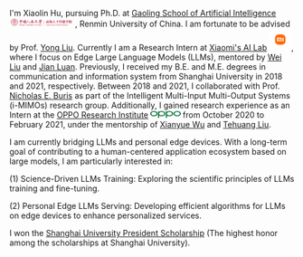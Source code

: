 <!-- I work at [Sea AI Lab](https://sail.sea.com/) <img src='./images/logo-sea-header-desktop.webp' style='width: 6em;'> as a research scientist now, leading the audio team and doing some fundamental audio-related research. We are [hiring researchers and engineers](https://career.sea.com/position/427) to work on TTS, music generation, speech translation and audio-driven talking face generation. If interested, feel free to email me at [renyi@sea.com](mailto:renyi@sea.com). -->

I'm Xiaolin Hu, pursuing Ph.D. at [Gaoling School of Artificial Intelligence](http://ai.ruc.edu.cn/) <img src='./images/logo-gsai-header-desktop.png' style='width: 8em;'> , Renmin University of China. I am fortunate to be advised by Prof. [Yong Liu](https://liuyonggsai.github.io/). Currently I am a Research Intern at [Xiaomi's AI Lab](https://www.mi.com/miai) <img src='./images/mi-logo.png' style="width: 2.8em;">, where I focus on Edge Large Language Models (LLMs), mentored by [Wei Liu](https://www.linkedin.com/in/wei-liu-40a97a39/?originalSubdomain=cn) and [Jian Luan](https://www.linkedin.com/in/jian-luan-58b5a428/?originalSubdomain=cn). Previously, I received my B.E. and M.E. degrees in communication and information system from Shanghai University in 2018 and 2021, respectively. Between 2018 and 2021, I collaborated with Prof. [Nicholas E. Buris](https://www.linkedin.com/in/nick-buris-a974ba5/) as part of the Intelligent Multi-Input Multi-Output Systems (i-MIMOs) research group. Additionally, I gained research experience as an Intern at the [OPPO Research Institute](https://www.oppo.com/en/proposal/) <img src='./images/oppo-logo.png' style="width: 3.8em;"> from October 2020 to February 2021, under the mentorship of [Xianyue Wu](https://www.linkedin.com/in/wuxianyue/) and [Tehuang Liu](https://www.linkedin.com/in/tehuangliu/?originalSubdomain=cn). 

<!-- I worked with Prof. [Nicholas E. Buris](https://www.linkedin.com/in/nick-buris-a974ba5/) in the Intelligent Multi-Input Multi-Output Systems(i-MIMOs) research group from 2018 to 2021. I was an Intern Researcher at [OPPO Research Institute](https://www.oppo.com/en/proposal/) <img src='./images/oppo-logo.png' style="width: 3.8em;"> from October 2020 to February 2021, under supervision by Xianyue Wu and Dehuang Liu.  -->

<!-- I graduated from [Chu Kochen Honors College](http://ckc.zju.edu.cn/ckcen/main.htm), Zhejiang University (浙江大学竺可桢学院) with a bachelor's degree and from the Department of Computer Science and Technology, Zhejiang University (浙江大学计算机科学与技术学院) with a master's degree, advised by [Zhou Zhao (赵洲)](https://person.zju.edu.cn/zhaozhou). I also collaborate with [Xu Tan (谭旭)](https://www.microsoft.com/en-us/research/people/xuta/), [Tao Qin (秦涛)](https://www.microsoft.com/en-us/research/people/taoqin/) and [Tie-yan Liu (刘铁岩)](https://www.microsoft.com/en-us/research/people/tyliu/) from [Microsoft Research Asia](https://www.microsoft.com/en-us/research/group/machine-learning-research-group/) <img src='./images/microsoft_logo.svg' style="width: 4em;"> closely.  -->

<!-- I am currently bridging large language models(LLMs) and the next-generation of intelligent personal computing platforms. Toward my vision of building a human-centered application ecosystem based on the fundation models, I am broadly interested in the following topics: -->

I am currently bridging LLMs and personal edge devices. With a long-term goal of contributing to a human-centered application ecosystem based on large models, I am particularly interested in:

<!-- 
Toward the long vision of building a human-centered application ecosystem based on the fundation models, I am interested in the following topics:  -->
(1) Science-Driven LLMs Training: Exploring the scientific principles of LLMs training and fine-tuning. 
<!-- (1) Science Driven Tuning: to pursue scientific principles behind optimization of LLMs and use them to guide human-centerd personal model development. --> 

(2) Personal Edge LLMs Serving: Developing efficient algorithms for LLMs on edge devices to enhance personalized services.


<!-- to study efficient method for deploying LLMs on edge devices and the communication challenges arising from large-scale agents. to guide human-centered model development  -->

I won the [Shanghai University President Scholarship](https://news.shu.edu.cn/info/1021/47992.htm) (The highest honor among the scholarships at Shanghai University). 

<!-- I have a signal processing background, my current research interests include the theory and methods of Federated Learning and Optimization. -->

<!-- Her research expertise includes developing methods and tools to integrate AI with science, especially for dynamical systems and PDE-based simulations. 

My research interest includes speech synthesis, neural machine translation and automatic music generation. I have published more than 30 papers  at the top international AI conferences such as NeurIPS, ICML, ICLR, KDD. -->


<!-- My research interest includes speech synthesis, neural machine translation and automatic music generation. I have published more than 30 papers <a href='https://scholar.google.com/citations?user=4FA6C0AAAAAJ'><img src="https://img.shields.io/endpoint?logo=Google%20Scholar&url=https%3A%2F%2Fcdn.jsdelivr.net%2Fgh%2FRayeRen%2Frayeren.github.io@google-scholar-stats%2Fgs_data_shieldsio.json&labelColor=f6f6f6&color=9cf&style=flat&label=citations"></a> at the top international AI conferences such as NeurIPS, ICML, ICLR, KDD. 

To promote the communication among the Chinese ML & NLP community, we (along with other 11 young scholars worldwide) founded the [MLNLP community](https://space.bilibili.com/168887299) in 2021. I am honored to be one of the chairs of the MLNLP committee. -->
